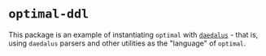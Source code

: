 # `optimal-ddl`

This package is an example of instantiating `optimal` with
[`daedalus`](https://github.com/GaloisInc/daedalus) - that is, using `daedalus`
parsers and other utilities as the "language" of `optimal`.
